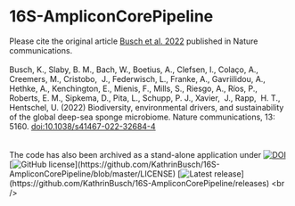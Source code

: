 # 16S-AmpliconCorePipeline
Please cite the original article [Busch et al. 2022](https://www.nature.com/ncomms/ 'Busch et al. 2022') published in Nature communications.<br>
<br>
Busch, K., Slaby, B. M., Bach, W., Boetius, A., Clefsen, I., Colaço, A., Creemers, M., Cristobo,  J., Federwisch, L., Franke, A., Gavriilidou, A., Hethke, A., Kenchington, E., Mienis, F., Mills, S., Riesgo, A., Ríos, P., Roberts, E. M., Sipkema, D., Pita, L., Schupp, P. J., Xavier,  J., Rapp,  H. T., Hentschel, U. (2022) Biodiversity, environmental drivers, and sustainability of the global deep-sea sponge microbiome. Nature communications, 13: 5160. [doi:10.1038/s41467-022-32684-4](https://www.nature.com/articles/s41467-022-32684-4/ 'Busch et al. 2022')
 <br />
 <br />
 <br />
The code has also been archived as a stand-alone application under [![DOI](https://zenodo.org/badge/292565762.svg)](https://zenodo.org/badge/latestdoi/292565762) [![GitHub license](https://badgen.net/badge/license/MIT/blue?)](https://github.com/KathrinBusch/16S-AmpliconCorePipeline/blob/master/LICENSE) [![Latest release](https://badgen.net/badge/release/v1.0.0/blue?)](https://github.com/KathrinBusch/16S-AmpliconCorePipeline/releases)
<br />
